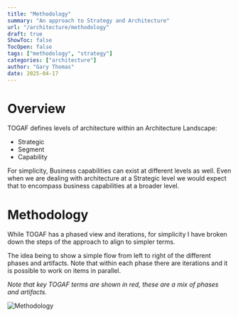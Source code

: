 ```yaml
---
title: "Methodology"
summary: "An approach to Strategy and Architecture"
url: "/architecture/methodology"
draft: true
ShowToc: false
TocOpen: false
tags: ["methodology", "strategy"]
categories: ["architecture"]
author: "Gary Thomas"
date: 2025-04-17
---
```


# Overview

TOGAF defines levels of architecture within an Architecture Landscape:
- Strategic
- Segment
- Capability

For simplicity, Business capabilities can exist at different levels as well. Even when we are dealing with architecture at a Strategic level we would expect that to encompass business capabilities at a broader level.

# Methodology

While TOGAF has a phased view and iterations, for simplicity I have broken down the steps of the approach to align to simpler terms.

The idea being to show a simple flow from left to right of the different phases and artifacts. Note that within each phase there are iterations and it is possible to work on items in parallel.

*Note that key TOGAF terms are shown in red, these are a mix of phases and artifacts.*

![Methodology](/architecture/methodology/methodology.png)
